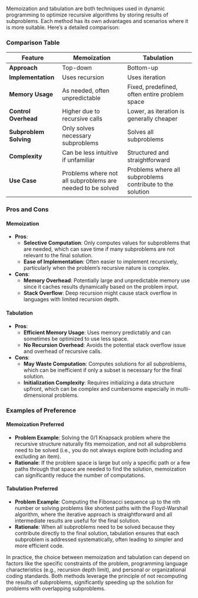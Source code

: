 Memoization and tabulation are both techniques used in dynamic programming to optimize recursive algorithms by storing results of subproblems. Each method has its own advantages and scenarios where it is more suitable. Here’s a detailed comparison:

### Comparison Table

| Feature              | Memoization                               | Tabulation                                |
|----------------------|-------------------------------------------|-------------------------------------------|
| **Approach**         | Top-down                                 | Bottom-up                                |
| **Implementation**   | Uses recursion                            | Uses iteration                            |
| **Memory Usage**     | As needed, often unpredictable            | Fixed, predefined, often entire problem space |
| **Control Overhead** | Higher due to recursive calls             | Lower, as iteration is generally cheaper  |
| **Subproblem Solving** | Only solves necessary subproblems        | Solves all subproblems                    |
| **Complexity**       | Can be less intuitive if unfamiliar       | Structured and straightforward           |
| **Use Case**         | Problems where not all subproblems are needed to be solved | Problems where all subproblems contribute to the solution |

### Pros and Cons

#### Memoization
- **Pros**:
  - **Selective Computation**: Only computes values for subproblems that are needed, which can save time if many subproblems are not relevant to the final solution.
  - **Ease of Implementation**: Often easier to implement recursively, particularly when the problem’s recursive nature is complex.
- **Cons**:
  - **Memory Overhead**: Potentially large and unpredictable memory use since it caches results dynamically based on the problem input.
  - **Stack Overflow**: Deep recursion might cause stack overflow in languages with limited recursion depth.

#### Tabulation
- **Pros**:
  - **Efficient Memory Usage**: Uses memory predictably and can sometimes be optimized to use less space.
  - **No Recursion Overhead**: Avoids the potential stack overflow issue and overhead of recursive calls.
- **Cons**:
  - **May Waste Computation**: Computes solutions for all subproblems, which can be inefficient if only a subset is necessary for the final solution.
  - **Initialization Complexity**: Requires initializing a data structure upfront, which can be complex and cumbersome especially in multi-dimensional problems.

### Examples of Preference

#### Memoization Preferred
- **Problem Example**: Solving the 0/1 Knapsack problem where the recursive structure naturally fits memoization, and not all subproblems need to be solved (i.e., you do not always explore both including and excluding an item).
- **Rationale**: If the problem space is large but only a specific path or a few paths through that space are needed to find the solution, memoization can significantly reduce the number of computations.

#### Tabulation Preferred
- **Problem Example**: Computing the Fibonacci sequence up to the nth number or solving problems like shortest paths with the Floyd-Warshall algorithm, where the iterative approach is straightforward and all intermediate results are useful for the final solution.
- **Rationale**: When all subproblems need to be solved because they contribute directly to the final solution, tabulation ensures that each subproblem is addressed systematically, often leading to simpler and more efficient code.

In practice, the choice between memoization and tabulation can depend on factors like the specific constraints of the problem, programming language characteristics (e.g., recursion depth limit), and personal or organizational coding standards. Both methods leverage the principle of not recomputing the results of subproblems, significantly speeding up the solution for problems with overlapping subproblems.
